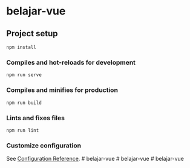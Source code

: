 # belajar-vue

## Project setup
```
npm install
```

### Compiles and hot-reloads for development
```
npm run serve
```

### Compiles and minifies for production
```
npm run build
```

### Lints and fixes files
```
npm run lint
```

### Customize configuration
See [Configuration Reference](https://cli.vuejs.org/config/).
#   b e l a j a r - v u e  
 #   b e l a j a r - v u e  
 #   b e l a j a r - v u e  
 